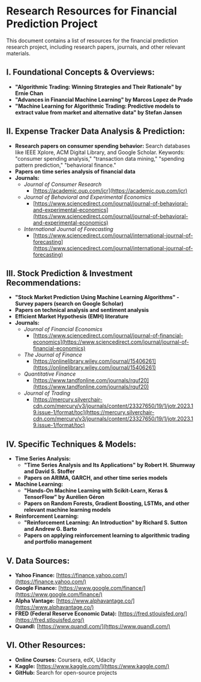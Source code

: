 # Research Resources for Financial Prediction Project

This document contains a list of resources for the financial prediction research project, including research papers, journals, and other relevant materials.

## I. Foundational Concepts & Overviews:

*   **"Algorithmic Trading: Winning Strategies and Their Rationale" by Ernie Chan**
*   **"Advances in Financial Machine Learning" by Marcos Lopez de Prado**
*   **"Machine Learning for Algorithmic Trading: Predictive models to extract value from market and alternative data" by Stefan Jansen**

## II. Expense Tracker Data Analysis & Prediction:

*   **Research papers on consumer spending behavior:** Search databases like IEEE Xplore, ACM Digital Library, and Google Scholar. Keywords: "consumer spending analysis," "transaction data mining," "spending pattern prediction," "behavioral finance."
*   **Papers on time series analysis of financial data**
*   **Journals:**
    *   *Journal of Consumer Research*
        *   [https://academic.oup.com/jcr](https://academic.oup.com/jcr)
    *   *Journal of Behavioral and Experimental Economics*
        *   [https://www.sciencedirect.com/journal/journal-of-behavioral-and-experimental-economics](https://www.sciencedirect.com/journal/journal-of-behavioral-and-experimental-economics)
    *   *International Journal of Forecasting*
        *   [https://www.sciencedirect.com/journal/international-journal-of-forecasting](https://www.sciencedirect.com/journal/international-journal-of-forecasting)

## III. Stock Prediction & Investment Recommendations:

*   **"Stock Market Prediction Using Machine Learning Algorithms" - Survey papers (search on Google Scholar)**
*   **Papers on technical analysis and sentiment analysis**
*   **Efficient Market Hypothesis (EMH) literature**
*   **Journals:**
    *   *Journal of Financial Economics*
        *   [https://www.sciencedirect.com/journal/journal-of-financial-economics](https://www.sciencedirect.com/journal/journal-of-financial-economics)
    *   *The Journal of Finance*
        *   [https://onlinelibrary.wiley.com/journal/15406261](https://onlinelibrary.wiley.com/journal/15406261)
    *   *Quantitative Finance*
        *   [https://www.tandfonline.com/journals/rquf20](https://www.tandfonline.com/journals/rquf20)
    *   *Journal of Trading*
        *   [https://mercury.silverchair-cdn.com/mercury/v3/journals/content/23327650/19/1/jotr.2023.19.issue-1/format/toc](https://mercury.silverchair-cdn.com/mercury/v3/journals/content/23327650/19/1/jotr.2023.19.issue-1/format/toc)

## IV. Specific Techniques & Models:

*   **Time Series Analysis:**
    *   **"Time Series Analysis and Its Applications" by Robert H. Shumway and David S. Stoffer**
    *   **Papers on ARIMA, GARCH, and other time series models**
*   **Machine Learning:**
    *   **"Hands-On Machine Learning with Scikit-Learn, Keras & TensorFlow" by Aurélien Géron**
    *   **Papers on Random Forests, Gradient Boosting, LSTMs, and other relevant machine learning models**
*   **Reinforcement Learning:**
    *   **"Reinforcement Learning: An Introduction" by Richard S. Sutton and Andrew G. Barto**
    *   **Papers on applying reinforcement learning to algorithmic trading and portfolio management**

## V. Data Sources:

*   **Yahoo Finance:** [https://finance.yahoo.com/](https://finance.yahoo.com/)
*   **Google Finance:** [https://www.google.com/finance/](https://www.google.com/finance/)
*   **Alpha Vantage:** [https://www.alphavantage.co/](https://www.alphavantage.co/)
*   **FRED (Federal Reserve Economic Data):** [https://fred.stlouisfed.org/](https://fred.stlouisfed.org/)
*   **Quandl:** [https://www.quandl.com/](https://www.quandl.com/)

## VI. Other Resources:

*   **Online Courses:** Coursera, edX, Udacity
*   **Kaggle:** [https://www.kaggle.com/](https://www.kaggle.com/)
*   **GitHub:** Search for open-source projects

